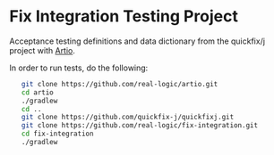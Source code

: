 Fix Integration Testing Project
===============================

Acceptance testing definitions and data dictionary from the quickfix/j project with [Artio](https://github.com/real-logic/artio).

In order to run tests, do the following:

```sh
   git clone https://github.com/real-logic/artio.git
   cd artio
   ./gradlew
   cd ..
   git clone https://github.com/quickfix-j/quickfixj.git
   git clone https://github.com/real-logic/fix-integration.git
   cd fix-integration
   ./gradlew
```

